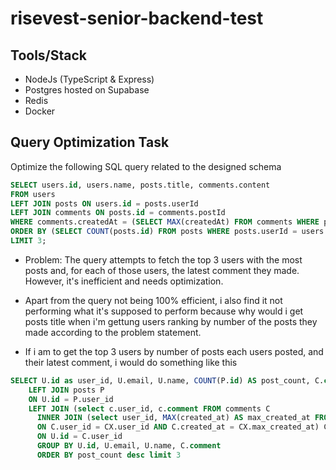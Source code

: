 # risevest-senior-backend-test

## Tools/Stack

- NodeJs (TypeScript & Express)
- Postgres hosted on Supabase
- Redis
- Docker


## Query Optimization Task

Optimize the following SQL query related to the designed schema

```sql
SELECT users.id, users.name, posts.title, comments.content
FROM users
LEFT JOIN posts ON users.id = posts.userId
LEFT JOIN comments ON posts.id = comments.postId
WHERE comments.createdAt = (SELECT MAX(createdAt) FROM comments WHERE postId = posts.id)
ORDER BY (SELECT COUNT(posts.id) FROM posts WHERE posts.userId = users.id) DESC
LIMIT 3;

```

- Problem: The query attempts to fetch the top 3 users with the most posts and, for each of those users, the latest comment they made. However, it's inefficient and needs optimization.

- Apart from the query not being 100% efficient, i also find it not performing what it's supposed to perform because why would i get posts title when i'm gettung users ranking by number of the posts they made according to the problem statement.

- If i am to get the top 3 users by number of posts each users posted, and their latest comment, i would do something like this

```sql
SELECT U.id as user_id, U.email, U.name, COUNT(P.id) AS post_count, C.comment AS recent_comment FROM users U 
    LEFT JOIN posts P 
    ON U.id = P.user_id 
    LEFT JOIN (select c.user_id, c.comment FROM comments C 
      INNER JOIN (select user_id, MAX(created_at) AS max_created_at FROM comments GROUP BY user_id) CX 
      ON C.user_id = CX.user_id AND C.created_at = CX.max_created_at) C 
      ON U.id = C.user_id 
      GROUP BY U.id, U.email, U.name, C.comment 
      ORDER BY post_count desc limit 3
```